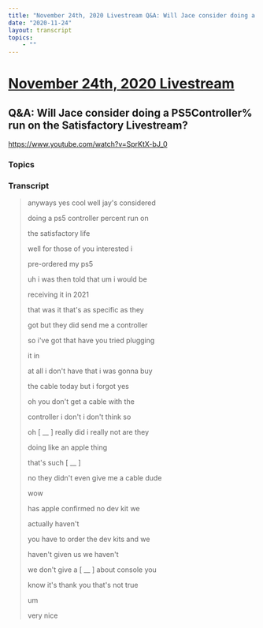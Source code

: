 ```yaml
---
title: "November 24th, 2020 Livestream Q&A: Will Jace consider doing a PS5Controller% run on the Satisfactory Livestream?"
date: "2020-11-24"
layout: transcript
topics:
    - ""
---
```

# [November 24th, 2020 Livestream](../2020-11-24.md)
## Q&A: Will Jace consider doing a PS5Controller% run on the Satisfactory Livestream?
https://www.youtube.com/watch?v=SprKtX-bJ_0

### Topics


### Transcript

> anyways yes cool well jay's considered
>
> doing a ps5 controller percent run on
>
> the satisfactory life
>
> well for those of you interested i
>
> pre-ordered my ps5
>
> uh i was then told that um i would be
>
> receiving it in 2021
>
> that was it that's as specific as they
>
> got but they did send me a controller
>
> so i've got that have you tried plugging
>
> it in
>
> at all i don't have that i was gonna buy
>
> the cable today but i forgot yes
>
> oh you don't get a cable with the
>
> controller i don't i don't think so
>
> oh [ __ ] really did i really not are they
>
> doing like an apple thing
>
> that's such [ __ ]
>
> no they didn't even give me a cable dude
>
> wow
>
> has apple confirmed no dev kit we
>
> actually haven't
>
> you have to order the dev kits and we
>
> haven't given us we haven't
>
> we don't give a [ __ ] about console you
>
> know it's thank you that's not true
>
> um
>
> very nice
>

